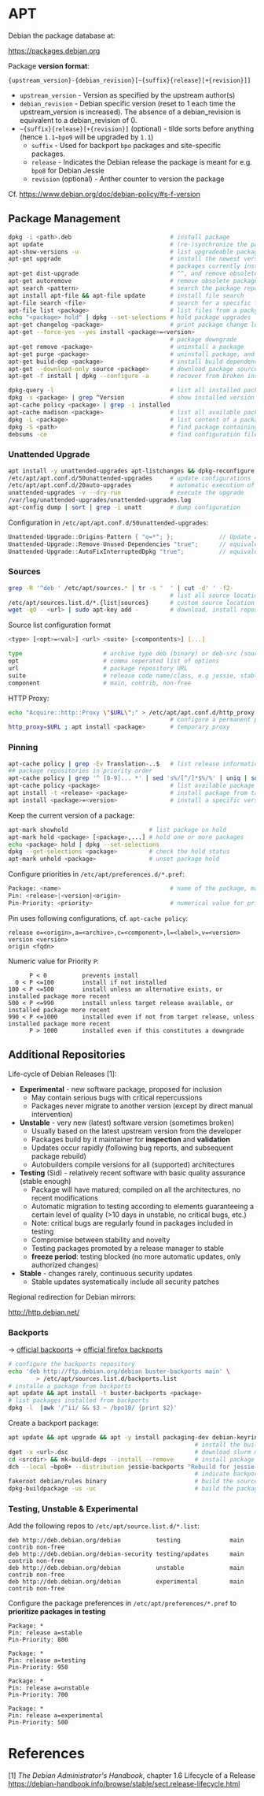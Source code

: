 # APT

Debian the package database at: 

<https://packages.debian.org>

Package **version format**:

```
{upstream_version}-{debian_revision}[~{suffix}{release}[+{revision}]]
```

* `upstream_version` - Version as specified by the upstream author(s)
* `debian_revision` - Debian specific version (reset to 1 each time the upstream_version is increased). The absence of a debian_revision is equivalent to a debian_revision of 0.
* `~{suffix}{release}[+{revision}]` (optional) - tilde sorts before anything (hence `1.1~bpo9` will be upgraded by `1.1`)
  * `suffix` - Used for backport `bpo` packages and site-specific packages.
  * `release` - Indicates the Debian release the package is meant for e.g. `bpo8` for Debian Jessie
  * `revision` (optional) - Anther counter to version the package 

Cf. <https://www.debian.org/doc/debian-policy/#s-f-version>

## Package Management

```bash
dpkg -i <path>.deb                            # install package
apt update                                    # (re-)synchronize the package index
apt-show-versions -u                          # list upgradeable packages
apt-get upgrade                               # install the newest versions of all 
                                              # packages currently installed
apt-get dist-upgrade                          # ^^, and remove obsolete packages
apt-get autoremove                            # remove obsolete packages
apt search <pattern>                          # search the package repos
apt install apt-file && apt-file update       # install file search
apt-file search <file>                        # search for a specific file in repos
apt-file list <package>                       # list files from a packge
echo "<package> hold" | dpkg --set-selections # hold package upgrades
apt-get changelog <package>                   # print package change log
apt-get --force-yes --yes install <package>=<version>
                                              # package downgrade
apt-get remove <package>                      # uninstall a package
apt-get purge <package>                       # uninstall package, and remove config/state
apt-get build-dep <package>                   # install build dependencies 
apt-get --download-only source <package>      # download package source code
apt-get -f install | dpkg --configure -a      # recover from broken installation
```
```bash
dpkg-query -l                                 # list all installed packages
dpkg -s <package> | grep ^Version             # show installed version of package
apt-cache policy <package> | grep -i installed
apt-cache madison <package>                   # list all available package versions in the repositories (binary + sources)
dpkg -L <package>                             # list content of a package (if installed)
dpkg -S <path>                                # find package containing file (if installed)
debsums -ce                                   # find configuration files changed from default 
```

### Unattended Upgrade

```bash
apt install -y unattended-upgrades apt-listchanges && dpkg-reconfigure -plow unattended-upgrades
/etc/apt/apt.conf.d/50unattended-upgrades     # update configurations
/etc/apt/apt.conf.d/20auto-upgrades           # automatic execution of unattended-upgrades
unattended-upgrades -v --dry-run              # execute the upgrade
/var/log/unattended-upgrades/unattended-upgrades.log
apt-config dump | sort | grep -i unatt        # dump configuration
```

Configuration in `/etc/apt/apt.conf.d/50unattended-upgrades`:

```c++
Unattended-Upgrade::Origins-Pattern { "o=*"; };             // Update all sources
Unattended-Upgrade::Remove-Unused-Dependencies "true";      // equivalent to apt-get autoremove
Unattended-Upgrade::AutoFixInterruptedDpkg "true";          // equivalent to dpkg --force-confold --configure -a
```

### Sources

```bash
grep -R '^deb ' /etc/apt/sources.* | tr -s '  ' | cut -d' ' -f2-
                                              # list all source locations
/etc/apt/sources.list.d/*.{list|sources}      # custom source location configuration
wget -qO - <url> | sudo apt-key add -         # download, install repository key
```

Source list configuration format

```bash
<type> [<opt>=<val>] <url> <suite> [<compontents>] [...] 

type                       # archive type deb (binary) or deb-src (source code)
opt                        # comma seperated list of options
url                        # package repository URL
suite                      # release code name/class, e.g jessie, stable
component                  # main, contrib, non-free
```

HTTP Proxy:

```bash
echo "Acquire::http::Proxy \"$URL\";" > /etc/apt/apt.conf.d/http_proxy.conf
                                              # configure a permanent proxy
http_proxy=$URL ; apt install <package>       # temporary proxy
```

### Pinning

```bash
apt-cache policy | grep -Ev Translation-..$   # list release information
## package repositories in priority order
apt-cache policy | grep '^ [0-9]... *' | sed 's%/[^/]*$%/%' | uniq | sort -r
apt-cache policy <package>                    # list available package versions
apt install -t <release> <package>            # install package from target release
apt install <package>=<version>               # install a specific version
```

Keep the current version of a package:

```bash
apt-mark showhold                       # list package on hold
apt-mark hold <package> [<package>,...] # hold one or more packages
echo <package> hold | dpkg --set-selections   
dpkg --get-selections <package>         # check the hold status
apt-mark unhold <package>               # unset package hold
```
Configure priorities in `/etc/apt/preferences.d/*.pref`:

```bash
Package: <name>                               # name of the package, may include *
Pin: <release>|<version|<origin>   
Pin-Priority: <priority>                      # numerical value for priority
```

Pin uses following configurations, cf. `apt-cache policy`:

```
release o=<origin>,a=<archive>,c=<component>,l=<label>,v=<version>
version <version>
origin <fqdn>
```

Numeric value for Priority `P`:

```
      P < 0          prevents install
  0 < P <=100        install if not installed
100 < P <=500        install unless an alternative exists, or installed package more recent
500 < P <=990        install unless target release available, or installed package more recent
990 < P <=1000       installed even if not from target release, unless installed package more recent
      P > 1000       installed even if this constitutes a downgrade
```

## Additional Repositories

Life-cycle of Debian Releases [1]:

* **Experimental** - new software package, proposed for inclusion
  - May contain serious bugs with critical repercussions
  - Packages never migrate to another version (except by direct manual intervention)
* **Unstable** - very new (latest) software version (sometimes broken)
  - Usually based on the latest upstream version from the developer 
  - Packages build by it maintainer for **inspection** and **validation**
  - Updates occur rapidly (following bug reports, and subsequent package rebuild)
  - Autobuilders compile versions for all (supported) architectures
* **Testing** (Sid) - relatively recent software with basic quality assurance (stable enough)
  - Package will have matured; compiled on all the architectures, no recent modifications
  - Automatic migration to testing according to elements guaranteeing a certain level of quality (>10 days in unstable, no critical bugs, etc.)
  - Note: critical bugs are regularly found in packages included in testing
  - Compromise between stability and novelty
  - Testing packages promoted by a release manager to stable
  - **freeze period**: testing blocked (no more automatic updates, only authorized changes)
* **Stable** - changes rarely, continuous security updates
  - Stable updates systematically include all security patches

Regional redirection for Debian mirrors:

<http://http.debian.net/>


### Backports

→ [official backports](https://backports.debian.org/Instructions/)
→ [official firefox backports](http://mozilla.debian.net/)

```bash
# configure the backports repository
echo 'deb http://ftp.debian.org/debian buster-backports main' \
        > /etc/apt/sources.list.d/backports.list
# installe a package from backports
apt update && apt install -t buster-backports <package>
# list packages installed from backports
dpkg -l  |awk '/^ii/ && $3 ~ /bpo10/ {print $2}'
```

Create a backport package:

```bash
apt update && apt upgrade && apt -y install packaging-dev debian-keyring devscripts equivs
                                                     # install the build environment
dget -x <url>.dsc                                    # download slurm meta packages
cd <srcdir> && mk-build-deps --install --remove      # install package dependencies
dch --local ~bpo8+ --distribution jessie-backports "Rebuild for jessie-backports."
                                                     # indicate backport in changelog
fakeroot debian/rules binary                         # build the source
dpkg-buildpackage -us -uc                            # build the package
```

### Testing, Unstable & Experimental

Add the following repos to `/etc/apt/source.list.d/*.list`:

```
deb http://deb.debian.org/debian          testing              main contrib non-free
deb http://deb.debian.org/debian-security testing/updates      main contrib non-free
deb http://deb.debian.org/debian          unstable             main contrib non-free
deb http://deb.debian.org/debian          experimental         main contrib non-free
```

Configure the package preferences in `/etc/apt/preferences/*.pref` to **prioritize packages in testing**

```
Package: *
Pin: release a=stable
Pin-Priority: 800

Package: *
Pin: release a=testing
Pin-Priority: 950

Package: *
Pin: release a=unstable
Pin-Priority: 700

Package: *
Pin: release a=experimental
Pin-Priority: 500
```

# References

[1] _The Debian Administrator's Handbook_, chapter 1.6 Lifecycle of a Release  
<https://debian-handbook.info/browse/stable/sect.release-lifecycle.html>


